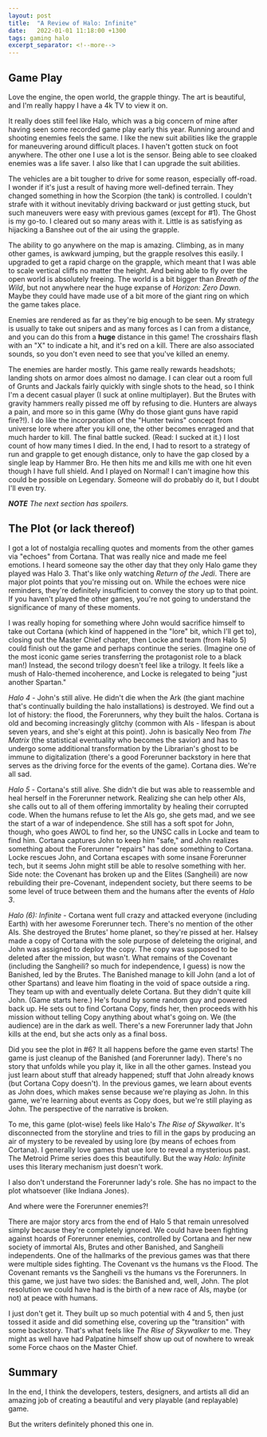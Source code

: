 ```yaml
---
layout: post
title:  "A Review of Halo: Infinite"
date:   2022-01-01 11:18:00 +1300
tags: gaming halo
excerpt_separator: <!--more-->
---
```


## Game Play

Love the engine, the open world, the grapple thingy.  The art is beautiful, and I'm really happy I have a 4k TV to view it on.

It really does still feel like Halo, which was a big concern of mine after having seen some recorded game play early this year.  Running around and shooting enemies feels the same.  I like the new suit abilities like the grapple for maneuvering around difficult places.  I haven't gotten stuck on foot anywhere.  The other one I use a lot is the sensor.  Being able to see cloaked enemies was a life saver.  I also like that I can upgrade the suit abilities.

<!--more-->

The vehicles are a bit tougher to drive for some reason, especially off-road.  I wonder if it's just a result of having more well-defined terrain.  They changed something in how the Scorpion (the tank) is controlled. I couldn't strafe with it without inevitably driving backward or just getting stuck, but such maneuvers were easy with previous games (except for #1).  The Ghost is my go-to.  I cleared out so many areas with it.  Little is as satisfying as hijacking a Banshee out of the air using the grapple.

The ability to go anywhere on the map is amazing.  Climbing, as in many other games, is awkward jumping, but the grapple resolves this easily.  I upgraded to get a rapid charge on the grapple, which meant that I was able to scale vertical cliffs no matter the height.  And being able to fly over the open world is absolutely freeing.  The world is a bit bigger than _Breath of the Wild_, but not anywhere near the huge expanse of _Horizon: Zero Dawn_.  Maybe they could have made use of a bit more of the giant ring on which the game takes place.

Enemies are rendered as far as they're big enough to be seen.  My strategy is usually to take out snipers and as many forces as I can from a distance, and you can do this from a **huge** distance in this game!  The crosshairs flash with an "X" to indicate a hit, and it's red on a kill.  There are also associated sounds, so you don't even need to see that you've killed an enemy.

The enemies are harder mostly.  This game really rewards headshots; landing shots on armor does almost no damage.  I can clear out a room full of Grunts and Jackals fairly quickly with single shots to the head, so I think I'm a decent casual player (I suck at online multiplayer).  But the Brutes with gravity hammers really pissed me off by refusing to die.  Hunters are always a pain, and more so in this game (Why do those giant guns have rapid fire?!).  I do like the incorporation of the "Hunter twins" concept from universe lore where after you kill one, the other becomes enraged and that much harder to kill.  The final battle sucked.  (Read: I sucked at it.)  I lost count of how many times I died.  In the end, I had to resort to a strategy of run and grapple to get enough distance, only to have the gap closed by a single leap by Hammer Bro.  He then hits me and kills me with one hit even though I have full shield.  And I played on Normal!  I can't imagine how this could be possible on Legendary.  Someone will do probably do it, but I doubt I'll even try.

***NOTE** The next section has spoilers.*

## The Plot (or lack thereof)

I got a lot of nostalgia recalling quotes and moments from the other games via "echoes" from Cortana.  That was really nice and made me feel emotions.  I heard someone say the other day that they only Halo game they played was Halo 3.  That's like only watching _Return of the Jedi_.  There are major plot points that you're missing out on.  While the echoes were nice reminders, they're definitely insufficient to convey the story up to that point.  If you haven't played the other games, you're not going to understand the significance of many of these moments.

I was really hoping for something where John would sacrifice himself to take out Cortana (which kind of happened in the "lore" bit, which I'll get to), closing out the Master Chief chapter, then Locke and team (from Halo 5) could finish out the game and perhaps continue the series.  (Imagine one of the most iconic game series transferring the protagonist role to a black man!)  Instead, the second trilogy doesn't feel like a trilogy.  It feels like a mush of Halo-themed incoherence, and Locke is relegated to being "just another Spartan."

_Halo 4_ - John's still alive.  He didn't die when the Ark (the giant machine that's continually building the halo installations) is destroyed.  We find out a lot of history: the flood, the Forerunners, why they built the halos. Cortana is old and becoming increasingly glitchy (common with AIs - lifespan is about seven years, and she's eight at this point).  John is basically Neo from _The Matrix_ (the statistical eventuality who becomes the savior) and has to undergo some additional transformation by the Librarian's ghost to be immune to digitalization (there's a good Forerunner backstory in here that serves as the driving force for the events of the game).  Cortana dies.  We're all sad.

_Halo 5_ - Cortana's still alive.  She didn't die but was able to reassemble and heal herself in the Forerunner network.  Realizing she can help other AIs, she calls out to all of them offering immortality by healing their corrupted code.  When the humans refuse to let the AIs go, she gets mad, and we see the start of a war of independence.  She still has a soft spot for John, though, who goes AWOL to find her, so the UNSC calls in Locke and team to find him.  Cortana captures John to keep him "safe," and John realizes something about the Forerunner "repairs" has done something to Cortana.  Locke rescues John, and Cortana escapes with some insane Forerunner tech, but it seems John might still be able to resolve something with her.  Side note: the Covenant has broken up and the Elites (Sangheili) are now rebuilding their pre-Covenant, independent society, but there seems to be some level of truce between them and the humans after the events of _Halo 3_.

_Halo (6): Infinite_ - Cortana went full crazy and attacked everyone (including Earth) with her awesome Forerunner tech.  There's no mention of the other AIs.  She destroyed the Brutes' home planet, so they're pissed at her.  Halsey made a copy of Cortana with the sole purpose of deleteing the original, and John was assigned to deploy the copy.  The copy was supposed to be deleted after the mission, but wasn't. What remains of the Covenant (including the Sangheili? so much for independence, I guess) is now the Banished, led by the Brutes.  The Banished manage to kill John (and a lot of other Spartans) and leave him floating in the void of space outside a ring.  They team up with and eventually delete Cortana.  But they didn't quite kill John. (Game starts here.)  He's found by some random guy and powered back up.  He sets out to find Cortana Copy, finds her, then proceeds with his mission without telling Copy anything about what's going on.  We (the audience) are in the dark as well.  There's a new Forerunner lady that John kills at the end, but she acts only as a final boss.

Did you see the plot in #6?  It all happens before the game even starts!  The game is just cleanup of the Banished (and Forerunner lady).  There's no story that unfolds while you play it, like in all the other games.  Instead you just learn about stuff that already happened; stuff that John already knows (but Cortana Copy doesn't).  In the previous games, we learn about events as John does, which makes sense because we're playing as John.  In this game, we're learning about events as Copy does, but we're still playing as John.  The perspective of the narrative is broken.

To me, this game (plot-wise) feels like Halo's _The Rise of Skywalker_.  It's disconnected from the storyline and tries to fill in the gaps by producing an air of mystery to be revealed by using lore (by means of echoes from Cortana).  I generally love games that use lore to reveal a mysterious past.  The Metroid Prime series does this beautifully.  But the way _Halo: Infinite_ uses this literary mechanism just doesn't work.

I also don't understand the Forerunner lady's role.  She has no impact to the plot whatsoever (like Indiana Jones).

And where were the Forerunner enemies?!

There are major story arcs from the end of Halo 5 that remain unresolved simply because they're completely ignored.  We could have been fighting against hoards of Forerunner enemies, controlled by Cortana and her new society of immortal AIs, Brutes and other Banished, and Sangheili independents.  One of the hallmarks of the previous games was that there were multiple sides fighting.  The Covenant vs the humans vs the Flood.  The Covenant remants vs the Sangheili vs the humans vs the Forerunners.  In this game, we just have two sides: the Banished and, well, John.  The plot resolution we could have had is the birth of a new race of AIs, maybe (or not) at peace with humans.

I just don't get it.  They built up so much potential with 4 and 5, then just tossed it aside and did something else, covering up the "transition" with some backstory.  That's what feels like _The Rise of Skywalker_ to me.  They might as well have had Palpatine himself show up out of nowhere to wreak some Force chaos on the Master Chief.

## Summary

In the end, I think the developers, testers, designers, and artists all did an amazing job of creating a beautiful and very playable (and replayable) game.

But the writers definitely phoned this one in.